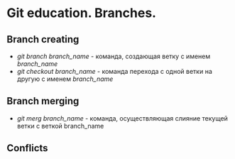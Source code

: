 # Git education. Branches.

## Branch creating

* *git branch branch_name* - команда, создающая ветку с именем *branch_name*
* *git checkout branch_name* - команда перехода с одной ветки на другую с именем *branch_name*

## Branch merging

* *git merg branch_name* - команда, осуществляющая слияние текущей ветки с веткой branch_name

## Conflicts